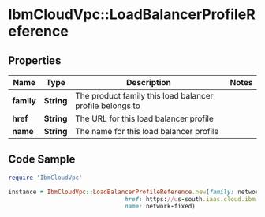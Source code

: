 # IbmCloudVpc::LoadBalancerProfileReference

## Properties

Name | Type | Description | Notes
------------ | ------------- | ------------- | -------------
**family** | **String** | The product family this load balancer profile belongs to | 
**href** | **String** | The URL for this load balancer profile | 
**name** | **String** | The name for this load balancer profile | 

## Code Sample

```ruby
require 'IbmCloudVpc'

instance = IbmCloudVpc::LoadBalancerProfileReference.new(family: network,
                                 href: https://us-south.iaas.cloud.ibm.com/v1/load_balancer/profiles/network-fixed,
                                 name: network-fixed)
```


